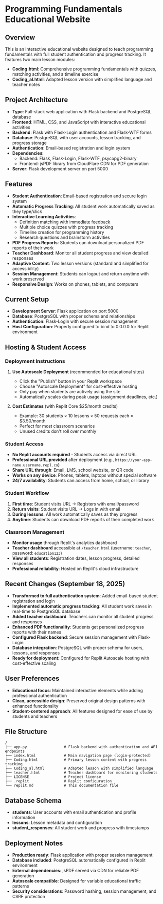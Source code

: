 # Programming Fundamentals Educational Website

## Overview
This is an interactive educational website designed to teach programming fundamentals with full student authentication and progress tracking. It features two main lesson modules:
- **Coding.html**: Comprehensive programming fundamentals with quizzes, matching activities, and a timeline exercise
- **Coding_al.html**: Adapted lesson version with simplified language and teacher notes

## Project Architecture
- **Type**: Full-stack web application with Flask backend and PostgreSQL database
- **Frontend**: HTML, CSS, and JavaScript with interactive educational activities
- **Backend**: Flask with Flask-Login authentication and Flask-WTF forms
- **Database**: PostgreSQL with user accounts, lesson tracking, and progress storage
- **Authentication**: Email-based registration and login system
- **Dependencies**: 
  - Backend: Flask, Flask-Login, Flask-WTF, psycopg2-binary
  - Frontend: jsPDF library from CloudFlare CDN for PDF generation
- **Server**: Flask development server on port 5000

## Features
- **Student Authentication**: Email-based registration and secure login system
- **Automatic Progress Tracking**: All student work automatically saved as they type/click
- **Interactive Learning Activities**:
  - Definition matching with immediate feedback
  - Multiple choice quizzes with progress tracking
  - Timeline creation for programming history
  - Research questions and brainstorm activities
- **PDF Progress Reports**: Students can download personalized PDF reports of their work
- **Teacher Dashboard**: Monitor all student progress and view detailed responses
- **Adaptive Content**: Two lesson versions (standard and simplified for accessibility)
- **Session Management**: Students can logout and return anytime with work preserved
- **Responsive Design**: Works on phones, tablets, and computers

## Current Setup
- **Development Server**: Flask application on port 5000
- **Database**: PostgreSQL with proper schema and relationships
- **Authentication**: Flask-Login with secure session management
- **Host Configuration**: Properly configured to bind to 0.0.0.0 for Replit environment

## Hosting & Student Access

### Deployment Instructions
1. **Use Autoscale Deployment** (recommended for educational sites)
   - Click the "Publish" button in your Replit workspace
   - Choose "Autoscale Deployment" for cost-effective hosting
   - Only pay when students are actively using the site
   - Automatically scales during peak usage (assignment deadlines, etc.)

2. **Cost Estimates** (with Replit Core $25/month credits)
   - Example: 30 students × 10 lessons × 50 requests each ≈ $3.50/month
   - Perfect for most classroom scenarios
   - Unused credits don't roll over monthly

### Student Access
- **No Replit accounts required** - Students access via direct URL
- **Professional URL provided** after deployment (e.g., `https://your-app-name.username.repl.co`)
- **Share URL through**: Email, LMS, school website, or QR code
- **Works on any device**: Phones, tablets, laptops without special software
- **24/7 availability**: Students can access from home, school, or library

### Student Workflow
1. **First time**: Student visits URL → Registers with email/password
2. **Return visits**: Student visits URL → Logs in with email
3. **During lessons**: All work automatically saves as they progress
4. **Anytime**: Students can download PDF reports of their completed work

### Classroom Management
- **Monitor usage** through Replit's analytics dashboard
- **Teacher dashboard** accessible at `/teacher.html` (username: `teacher`, password: `education123`)
- **View all students**: Registration dates, lesson progress, detailed responses
- **Professional reliability**: Hosted on Replit's cloud infrastructure

## Recent Changes (September 18, 2025)
- **Transformed to full authentication system**: Added email-based student registration and login
- **Implemented automatic progress tracking**: All student work saves in real-time to PostgreSQL database
- **Added teacher dashboard**: Teachers can monitor all student progress and responses
- **Enhanced PDF functionality**: Students get personalized progress reports with their names
- **Configured Flask backend**: Secure session management with Flask-Login
- **Database integration**: PostgreSQL with proper schema for users, lessons, and responses
- **Ready for deployment**: Configured for Replit Autoscale hosting with cost-effective scaling

## User Preferences
- **Educational focus**: Maintained interactive elements while adding professional authentication
- **Clean, accessible design**: Preserved original design patterns with enhanced functionality
- **Student-centered approach**: All features designed for ease of use by students and teachers

## File Structure
```
/
├── app.py                 # Flask backend with authentication and API endpoints
├── index.html             # Main navigation page (login-protected)
├── Coding.html            # Primary lesson content with progress tracking
├── Coding_al.html         # Adapted lesson with simplified language
├── teacher.html           # Teacher dashboard for monitoring students
├── LICENSE                # Project license
├── .replit                # Replit configuration
└── replit.md              # This documentation file
```

## Database Schema
- **students**: User accounts with email authentication and profile information
- **lessons**: Lesson metadata and configuration
- **student_responses**: All student work and progress with timestamps

## Deployment Notes
- **Production ready**: Flask application with proper session management
- **Database included**: PostgreSQL automatically configured in Replit environment
- **External dependencies**: jsPDF served via CDN for reliable PDF generation
- **Autoscale compatible**: Designed for variable educational traffic patterns
- **Security considerations**: Password hashing, session management, and CSRF protection